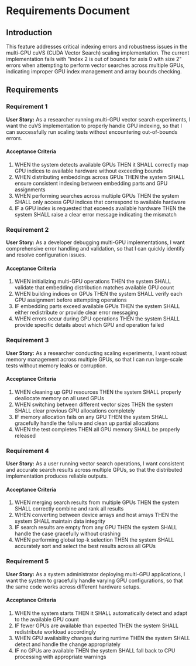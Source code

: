 # Requirements Document

## Introduction

This feature addresses critical indexing errors and robustness issues in the multi-GPU cuVS (CUDA Vector Search) scaling implementation. The current implementation fails with "index 2 is out of bounds for axis 0 with size 2" errors when attempting to perform vector searches across multiple GPUs, indicating improper GPU index management and array bounds checking.

## Requirements

### Requirement 1

**User Story:** As a researcher running multi-GPU vector search experiments, I want the cuVS implementation to properly handle GPU indexing, so that I can successfully run scaling tests without encountering out-of-bounds errors.

#### Acceptance Criteria

1. WHEN the system detects available GPUs THEN it SHALL correctly map GPU indices to available hardware without exceeding bounds
2. WHEN distributing embeddings across GPUs THEN the system SHALL ensure consistent indexing between embedding parts and GPU assignments
3. WHEN performing searches across multiple GPUs THEN the system SHALL only access GPU indices that correspond to available hardware
4. IF a GPU index is requested that exceeds available hardware THEN the system SHALL raise a clear error message indicating the mismatch

### Requirement 2

**User Story:** As a developer debugging multi-GPU implementations, I want comprehensive error handling and validation, so that I can quickly identify and resolve configuration issues.

#### Acceptance Criteria

1. WHEN initializing multi-GPU operations THEN the system SHALL validate that embedding distribution matches available GPU count
2. WHEN building indices on GPUs THEN the system SHALL verify each GPU assignment before attempting operations
3. IF embedding parts exceed available GPUs THEN the system SHALL either redistribute or provide clear error messaging
4. WHEN errors occur during GPU operations THEN the system SHALL provide specific details about which GPU and operation failed

### Requirement 3

**User Story:** As a researcher conducting scaling experiments, I want robust memory management across multiple GPUs, so that I can run large-scale tests without memory leaks or corruption.

#### Acceptance Criteria

1. WHEN cleaning up GPU resources THEN the system SHALL properly deallocate memory on all used GPUs
2. WHEN switching between different vector sizes THEN the system SHALL clear previous GPU allocations completely
3. IF memory allocation fails on any GPU THEN the system SHALL gracefully handle the failure and clean up partial allocations
4. WHEN the test completes THEN all GPU memory SHALL be properly released

### Requirement 4

**User Story:** As a user running vector search operations, I want consistent and accurate search results across multiple GPUs, so that the distributed implementation produces reliable outputs.

#### Acceptance Criteria

1. WHEN merging search results from multiple GPUs THEN the system SHALL correctly combine and rank all results
2. WHEN converting between device arrays and host arrays THEN the system SHALL maintain data integrity
3. IF search results are empty from any GPU THEN the system SHALL handle the case gracefully without crashing
4. WHEN performing global top-k selection THEN the system SHALL accurately sort and select the best results across all GPUs

### Requirement 5

**User Story:** As a system administrator deploying multi-GPU applications, I want the system to gracefully handle varying GPU configurations, so that the same code works across different hardware setups.

#### Acceptance Criteria

1. WHEN the system starts THEN it SHALL automatically detect and adapt to the available GPU count
2. IF fewer GPUs are available than expected THEN the system SHALL redistribute workload accordingly
3. WHEN GPU availability changes during runtime THEN the system SHALL detect and handle the change appropriately
4. IF no GPUs are available THEN the system SHALL fall back to CPU processing with appropriate warnings